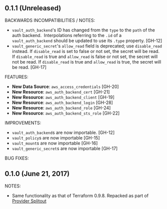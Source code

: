 ## 0.1.1 (Unreleased)

BACKWARDS INCOMPATIBILITIES / NOTES:
* `vault_auth_backend`'s ID has changed from the `type` to the `path` of the auth backend.
  Interpolations referring to the `.id` of a `vault_auth_backend` should be updated to use
  its `.type` property. [GH-12]
* `vault_generic_secret`'s `allow_read` field is deprecated; use `disable_read` instead.
  If `disable_read` is set to false or not set, the secret will be read.
  If `disable_read` is true and `allow_read` is false or not set, the secret will not be read.
  If `disable_read` is true and `allow_read` is true, the secret will be read. [GH-17]

FEATURES:
* **New Data Source**: `aws_access_credentials` [GH-20]
* **New Resource**: `aws_auth_backend_cert` [GH-21]
* **New Resource**: `aws_auth_backend_client` [GH-19]
* **New Resource**: `aws_auth_backend_login` [GH-28]
* **New Resource**: `aws_auth_backend_role` [GH-24]
* **New Resource**: `aws_auth_backend_sts_role` [GH-22]

IMPROVEMENTS:
* `vault_auth_backend`s are now importable. [GH-12]
* `vault_policy`s are now importable [GH-15]
* `vault_mount`s are now importable [GH-16]
* `vault_generic_secret`s are now importable [GH-17]

BUG FIXES:

## 0.1.0 (June 21, 2017)

NOTES:

* Same functionality as that of Terraform 0.9.8. Repacked as part of [Provider Splitout](https://www.hashicorp.com/blog/upcoming-provider-changes-in-terraform-0-10/)
